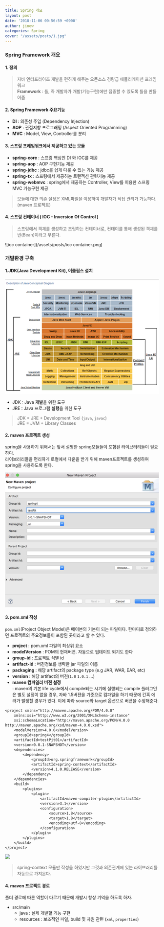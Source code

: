 ```yaml
---
title: Spring 개요
layout: post
date: '2018-11-06 00:56:59 +0900'
author: jinow
categories: Spring
cover: "/assets/posts/1.jpg"
---
```


### Spring Framework 개요

#### 1. 정의
> 자바 엔터프라이즈 개발을 편하게 해주는 오픈소스 경량급 애플리케이션 프레임워크  
**Framework** : 틀, 즉 개발자가 개발(기능구현)에만 집중할 수 있도록 틀을 만들어줌  

#### 2. Spring Framework 주요기능
  - **DI** : 의존성 주입 (Dependency Injection)     
  - **AOP** : 관점지향 프로그래밍 (Aspect Oriented Programming)   
  - **MVC** : Model, View, Controller를 분리  

#### 3. 스프링 프레임워크에서 제공하고 있는 모듈
* **spring-core** : 스프링 핵심인 DI 와 IOC를 제공
* **spring-aop** : AOP 구현기능 제공
* **spring-jdbc** : jdbc를 쉽게 다룰 수 있는 기능 제공
* **spring-tx** : 스프링에서 제공하는 트랜젝션 관련기능 제공
* **spring-webmvc** : spring에서 제공하는 Controller, View를 이용한 스프링 MVC 기능구현 제공
> 모듈에 대한 의존 설정은 XML파일을 이용하여 개발자가 직접 관리가 가능하다. (maven 프로젝트)  

#### 4. 스프링 컨테이너 ( IOC - Inversion Of Control )
> 스프링에서 객체를 생성하고 조립하는 컨테이너로, 컨테이를 통해 생성된 객체를 빈(Bean)이라고 부른다.  

![ioc container](/assets/posts/ioc container.png)  


### 개발환경 구축
#### 1.JDK(Java Development Kit), 이클립스 설치   
![jdk](/assets/posts/jdk구조.png)  
 * JDK : Java **개발**을 위한 도구  
 * JRE : Java 프로그램 **실행**을 위한 도구  

 >JDK = JRE + Development Tool (```java```, ```javac```)  
 >JRE = JVM + Library Classes  


#### 2. maven 프로젝트 생성  
spring을 사용하기 위해서는 앞서 설명한 spring모듈들이 포함된 라이브러리들이 필요하다.  
라이브러리들을 편리하게 로컬에서 다운을 받기 위해 maven프로젝트를 생성하여 spring을 사용하도록 한다.

![maven](/assets/posts/maven생성.png)

#### 3. pom.xml 작성    
```pom.xml```(Project Object Model)은 메이븐의 기본이 되는 파일이다. 한마디로 정의하면 프로젝트의 주요정보들이 포함된 곳이라고 할 수 있다.

* **project** : pom.xml 파일의 최상위 요소
* **modelVersion** : POM의 현재버젼. 자동으로 업데이트 되기도 한다
* **group-id** : 프로젝트 식별 id
* **artifact-id** : 버젼정보를 생략한 jar 파일의 이름
* **packaging** : 해당 artifact의 package type (e.g JAR, WAR, EAR, etc)
* **version** : 해당 artifact의 버젼(```1.0``` ```1.0.1``` ...)  
* **maven 컴파일러 버젼 설정**  
 : maven의 기본 life cycle에서 compile되는 시기에 실행되는 compile 플러그인은 별도 설정이 없을 경우, 자바 1.5버젼을 기준으로 컴파일을 하기 때문에 간혹 에러가 발생할 경우가 있다. 이에 따라 source와 target 옵션으로 버젼을 수정해준다.  

```
<project xmlns="http://maven.apache.org/POM/4.0.0"
	xmlns:xsi="http://www.w3.org/2001/XMLSchema-instance"
	xsi:schemaLocation="http://maven.apache.org/POM/4.0.0 http://maven.apache.org/xsd/maven-4.0.0.xsd">
	<modelVersion>4.0.0</modelVersion>
	<groupId>spring4</groupId>
	<artifactId>testPjt01</artifactId>
	<version>0.0.1-SNAPSHOT</version>
	<dependencies>
		<dependency>
			<groupId>org.springframework</groupId>
			<artifactId>spring-context</artifactId>
			<version>4.1.0.RELEASE</version>
		</dependency>
	</dependencies>
	<build>
		<plugins>
			<plugin>
				<artifactId>maven-compiler-plugin</artifactId>
				<version>3.1</version>
				<configuration>
					<source>1.8</source>
					<target>1.8</target>
					<encoding>utf-8</encoding>
				</configuration>
			</plugin>
		</plugins>
	</build>
</project>
```
![](/assets/posts/maven로컬경로.png)

> spring-context 모듈만 작성을 하였지만 그것과 의존관계에 있는 라이브러리를 자동으로 가져온다.

#### 4. maven 프로젝트 경로  
폴더 경로에 따른 역할이 다르기 때문에 개발시 항상 기억을 하도록 하자.
  * src/main
    - java : 실제 개발할 기능 구현
    - resources : 보조적인 파일, build 및 자원 관련 (```xml```, ```properties```)
